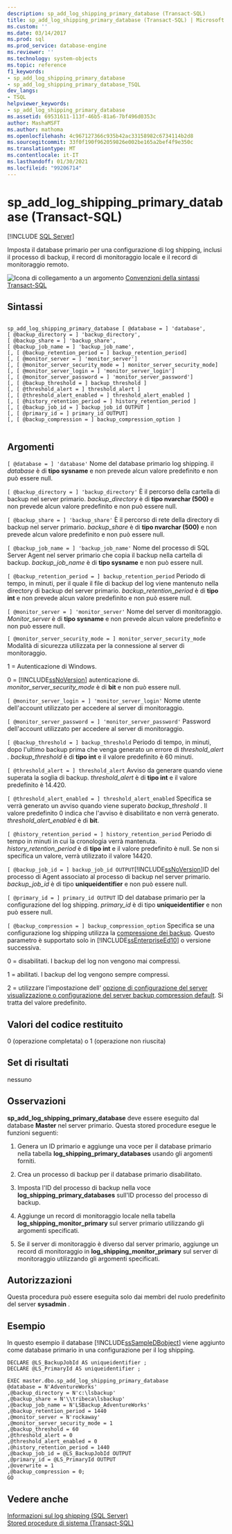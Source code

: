```yaml
---
description: sp_add_log_shipping_primary_database (Transact-SQL)
title: sp_add_log_shipping_primary_database (Transact-SQL) | Microsoft Docs
ms.custom: ''
ms.date: 03/14/2017
ms.prod: sql
ms.prod_service: database-engine
ms.reviewer: ''
ms.technology: system-objects
ms.topic: reference
f1_keywords:
- sp_add_log_shipping_primary_database
- sp_add_log_shipping_primary_database_TSQL
dev_langs:
- TSQL
helpviewer_keywords:
- sp_add_log_shipping_primary_database
ms.assetid: 69531611-113f-46b5-81a6-7bf496d0353c
author: MashaMSFT
ms.author: mathoma
ms.openlocfilehash: 4c967127366c935b42ac33158982c6734114b2d8
ms.sourcegitcommit: 33f0f190f962059826e002be165a2bef4f9e350c
ms.translationtype: MT
ms.contentlocale: it-IT
ms.lasthandoff: 01/30/2021
ms.locfileid: "99206714"
---
```

# <a name="sp_add_log_shipping_primary_database-transact-sql"></a>sp_add_log_shipping_primary_database (Transact-SQL)
[!INCLUDE [SQL Server](../../includes/applies-to-version/sqlserver.md)]

  Imposta il database primario per una configurazione di log shipping, inclusi il processo di backup, il record di monitoraggio locale e il record di monitoraggio remoto.  
  
 ![Icona di collegamento a un argomento](../../database-engine/configure-windows/media/topic-link.gif "Icona di collegamento a un argomento") [Convenzioni della sintassi Transact-SQL](../../t-sql/language-elements/transact-sql-syntax-conventions-transact-sql.md)  
  
## <a name="syntax"></a>Sintassi  
  
```  
  
sp_add_log_shipping_primary_database [ @database = ] 'database',   
[ @backup_directory = ] 'backup_directory',   
[ @backup_share = ] 'backup_share',   
[ @backup_job_name = ] 'backup_job_name',   
[, [ @backup_retention_period = ] backup_retention_period]  
[, [ @monitor_server = ] 'monitor_server']  
[, [ @monitor_server_security_mode = ] monitor_server_security_mode]  
[, [ @monitor_server_login = ] 'monitor_server_login']  
[, [ @monitor_server_password = ] 'monitor_server_password']  
[, [ @backup_threshold = ] backup_threshold ]   
[, [ @threshold_alert = ] threshold_alert ]   
[, [ @threshold_alert_enabled = ] threshold_alert_enabled ]   
[, [ @history_retention_period = ] history_retention_period ]  
[, [ @backup_job_id = ] backup_job_id OUTPUT ]  
[, [ @primary_id = ] primary_id OUTPUT]  
[, [ @backup_compression = ] backup_compression_option ]  
  
```  
  
## <a name="arguments"></a>Argomenti  
`[ @database = ] 'database'` Nome del database primario log shipping. il *database* è di **tipo sysname** e non prevede alcun valore predefinito e non può essere null.  
  
`[ @backup_directory = ] 'backup_directory'` È il percorso della cartella di backup nel server primario. *backup_directory* è di **tipo nvarchar (500)** e non prevede alcun valore predefinito e non può essere null.  
  
`[ @backup_share = ] 'backup_share'` È il percorso di rete della directory di backup nel server primario. *backup_share* è di **tipo nvarchar (500)** e non prevede alcun valore predefinito e non può essere null.  
  
`[ @backup_job_name = ] 'backup_job_name'` Nome del processo di SQL Server Agent nel server primario che copia il backup nella cartella di backup. *backup_job_name* è di **tipo sysname** e non può essere null.  
  
`[ @backup_retention_period = ] backup_retention_period` Periodo di tempo, in minuti, per il quale il file di backup del log viene mantenuto nella directory di backup del server primario. *backup_retention_period* è di **tipo int** e non prevede alcun valore predefinito e non può essere null.  
  
`[ @monitor_server = ] 'monitor_server'` Nome del server di monitoraggio. *Monitor_server* è di **tipo sysname** e non prevede alcun valore predefinito e non può essere null.  
  
`[ @monitor_server_security_mode = ] monitor_server_security_mode` Modalità di sicurezza utilizzata per la connessione al server di monitoraggio.  
  
 1 = Autenticazione di Windows.  
  
 0 = [!INCLUDE[ssNoVersion](../../includes/ssnoversion-md.md)] autenticazione di. *monitor_server_security_mode* è di **bit** e non può essere null.  
  
`[ @monitor_server_login = ] 'monitor_server_login'` Nome utente dell'account utilizzato per accedere al server di monitoraggio.  
  
`[ @monitor_server_password = ] 'monitor_server_password'` Password dell'account utilizzato per accedere al server di monitoraggio.  
  
`[ @backup_threshold = ] backup_threshold` Periodo di tempo, in minuti, dopo l'ultimo backup prima che venga generato un errore di *threshold_alert* . *backup_threshold* è di **tipo int** e il valore predefinito è 60 minuti.  
  
`[ @threshold_alert = ] threshold_alert` Avviso da generare quando viene superata la soglia di backup. *threshold_alert* è di **tipo int** e il valore predefinito è 14.420.  
  
`[ @threshold_alert_enabled = ] threshold_alert_enabled` Specifica se verrà generato un avviso quando viene superato *backup_threshold* . Il valore predefinito 0 indica che l'avviso è disabilitato e non verrà generato. *threshold_alert_enabled* è di **bit**.  
  
`[ @history_retention_period = ] history_retention_period` Periodo di tempo in minuti in cui la cronologia verrà mantenuta. *history_retention_period* è di **tipo int** e il valore predefinito è null. Se non si specifica un valore, verrà utilizzato il valore 14420.  
  
`[ @backup_job_id = ] backup_job_id OUTPUT`[!INCLUDE[ssNoVersion](../../includes/ssnoversion-md.md)]ID del processo di Agent associato al processo di backup nel server primario. *backup_job_id* è di tipo **uniqueidentifier** e non può essere null.  
  
`[ @primary_id = ] primary_id OUTPUT` ID del database primario per la configurazione del log shipping. *primary_id* è di tipo **uniqueidentifier** e non può essere null.  
  
`[ @backup_compression = ] backup_compression_option` Specifica se una configurazione log shipping utilizza la [compressione dei backup](../../relational-databases/backup-restore/backup-compression-sql-server.md). Questo parametro è supportato solo in [!INCLUDE[ssEnterpriseEd10](../../includes/ssenterpriseed10-md.md)] o versione successiva.  
  
 0 = disabilitati. I backup del log non vengono mai compressi.  
  
 1 = abilitati. I backup del log vengono sempre compressi.  
  
 2 = utilizzare l'impostazione dell' [opzione di configurazione del server visualizzazione o configurazione del server backup compression default](../../database-engine/configure-windows/view-or-configure-the-backup-compression-default-server-configuration-option.md). Si tratta del valore predefinito.  
  
## <a name="return-code-values"></a>Valori del codice restituito  
 0 (operazione completata) o 1 (operazione non riuscita)  
  
## <a name="result-sets"></a>Set di risultati  
 nessuno  
  
## <a name="remarks"></a>Osservazioni  
 **sp_add_log_shipping_primary_database** deve essere eseguito dal database **Master** nel server primario. Questa stored procedure esegue le funzioni seguenti:  
  
1.  Genera un ID primario e aggiunge una voce per il database primario nella tabella **log_shipping_primary_databases** usando gli argomenti forniti.  
  
2.  Crea un processo di backup per il database primario disabilitato.  
  
3.  Imposta l'ID del processo di backup nella voce **log_shipping_primary_databases** sull'ID processo del processo di backup.  
  
4.  Aggiunge un record di monitoraggio locale nella tabella **log_shipping_monitor_primary** sul server primario utilizzando gli argomenti specificati.  
  
5.  Se il server di monitoraggio è diverso dal server primario, aggiunge un record di monitoraggio in **log_shipping_monitor_primary** sul server di monitoraggio utilizzando gli argomenti specificati.  
  
## <a name="permissions"></a>Autorizzazioni  
 Questa procedura può essere eseguita solo dai membri del ruolo predefinito del server **sysadmin** .  
  
## <a name="examples"></a>Esempio  
 In questo esempio il database [!INCLUDE[ssSampleDBobject](../../includes/sssampledbobject-md.md)] viene aggiunto come database primario in una configurazione per il log shipping.  
  
```  
DECLARE @LS_BackupJobId AS uniqueidentifier ;  
DECLARE @LS_PrimaryId AS uniqueidentifier ;  
  
EXEC master.dbo.sp_add_log_shipping_primary_database   
@database = N'AdventureWorks'   
,@backup_directory = N'c:\lsbackup'   
,@backup_share = N'\\tribeca\lsbackup'   
,@backup_job_name = N'LSBackup_AdventureWorks'   
,@backup_retention_period = 1440  
,@monitor_server = N'rockaway'   
,@monitor_server_security_mode = 1   
,@backup_threshold = 60   
,@threshold_alert = 0   
,@threshold_alert_enabled = 0   
,@history_retention_period = 1440   
,@backup_job_id = @LS_BackupJobId OUTPUT   
,@primary_id = @LS_PrimaryId OUTPUT   
,@overwrite = 1   
,@backup_compression = 0;  
GO  
```  
  
## <a name="see-also"></a>Vedere anche  
 [Informazioni sul log shipping &#40;SQL Server&#41;](../../database-engine/log-shipping/about-log-shipping-sql-server.md)   
 [Stored procedure di sistema &#40;Transact-SQL&#41;](../../relational-databases/system-stored-procedures/system-stored-procedures-transact-sql.md)  
  
  
